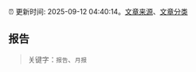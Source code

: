 :alarm_clock: 更新时间: 2025-09-12 04:40:14。[文章来源](/README.md)、[文章分类](/TAGS.md)

## 报告


> 关键字：`报告`、`月报`



